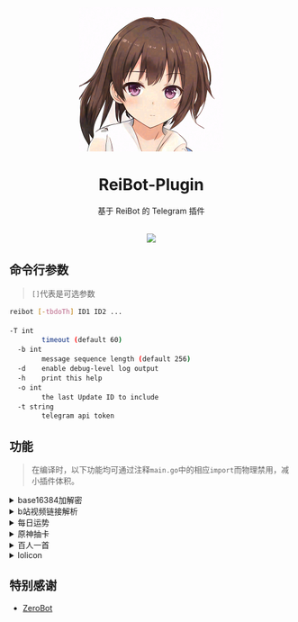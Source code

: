 <div align="center">
  <a href="https://crypko.ai/crypko/GtWYDpVMx5GYm/">
  <img src=".github/Misaki.png" alt="看板娘" width = "256">
  </a><br>

  <h1>ReiBot-Plugin</h1>
  基于 ReiBot 的 Telegram 插件<br><br>

  <img src="http://cmoe.azurewebsites.net/cmoe?name=ReiBot&theme=r34" /><br>

</div>

## 命令行参数
> `[]`代表是可选参数
```bash
reibot [-tbdoTh] ID1 ID2 ...

-T int
        timeout (default 60)
  -b int
        message sequence length (default 256)
  -d    enable debug-level log output
  -h    print this help
  -o int
        the last Update ID to include
  -t string
        telegram api token
```

## 功能
> 在编译时，以下功能均可通过注释`main.go`中的相应`import`而物理禁用，减小插件体积。

<details>
  <summary>base16384加解密</summary>

  `import _ "github.com/FloatTech/ReiBot-Plugin/plugin/b14"`

  - [x] 加密xxx

  - [x] 解密xxx

  - [x] 用yyy加密xxx

  - [x] 用yyy解密xxx

</details>

<details>
  <summary>b站视频链接解析</summary>

  `import _ "github.com/FloatTech/ReiBot-Plugin/plugin/bilibili_parse"`

  - [x] https://www.bilibili.com/video/BV1xx411c7BF | https://www.bilibili.com/video/av1605 | https://b23.tv/I8uzWCA | https://www.bilibili.com/video/bv1xx411c7BF

</details>

<details>
  <summary>每日运势</summary>

  `import _ "github.com/FloatTech/ReiBot-Plugin/plugin/fortune"`

  - [x] 运势 | 抽签

  - [x] 设置底图[车万 DC4 爱因斯坦 星空列车 樱云之恋 富婆妹 李清歌 公主连结 原神 明日方舟 碧蓝航线 碧蓝幻想 战双 阴阳师 赛马娘 东方归言录 奇异恩典 夏日口袋 ASoul]

</details>

<details>
  <summary>原神抽卡</summary>

  `import _ "github.com/FloatTech/ReiBot-Plugin/plugin/genshin"`

  - [x] 切换原神卡池

  - [x] 原神十连

</details>

<details>
  <summary>百人一首</summary>

  `import _ "github.com/FloatTech/ReiBot-Plugin/plugin/hyaku"`

  - [x] 百人一首

  - [x] 百人一首之n

</details>

<details>
  <summary>lolicon</summary>

  `import _ "github.com/FloatTech/ReiBot-Plugin/plugin/lolicon"`

  - [x] 来份萝莉

</details>

## 特别感谢

- [ZeroBot](https://github.com/wdvxdr1123/ZeroBot)
